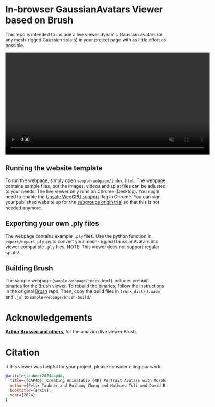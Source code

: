# In-browser GaussianAvatars Viewer based on Brush

This repo is intended to include a live viewer dynamic Gaussian avatars (or any mesh-rigged Gaussian splats) in your project page with as little effort as possible. 

<video width="640" autoplay loop muted controls>
  <source src="assets/interactive_viewer.mp4" type="video/mp4">
</video>

## Running the website template

To run the webpage, simply open `sample-webpage/index.html`. The webpage contains sample files, but the images, videos and splat files can be adjusted to your needs. The live viewer only runs on Chrome (Desktop). You might need to enable the [Unsafe WegGPU support](chrome://flags/#enable-unsafe-webgpu) flag in Chrome. You can sign your published website up for the [subgroups origin trial](https://chromestatus.com/feature/5126409856221184) so that this is not needed anymore. 

## Exporting your own .ply files

The webpage contains example `.ply` files. Use the python function in `export/export_ply.py` to convert your mesh-rigged GaussianAvatars into viewer compatible `.ply` files. NOTE: This viewer does not support regular splats!

## Building Brush

The sample webpage (`sample-webpage/index.html`) includes prebuilt binaries for the Brush viewer. To rebuild the binaries, 
follow the instructions in the original [Brush](https://github.com/ArthurBrussee/brush/) repo. Then, copy the
build files in `trunk_dist/` (`.wasm` and `.js`) to `sample-webpage/brush-build/`

# Acknowledgements

[**Arthur Brussee and others**](https://github.com/ArthurBrussee/brush/), for the amazing live viewer Brush. 

# Citation

If this viewer was helpful for your project, please consider citing our work:

```bibtex
@article{taubner2024cap4d,
  title={{CAP4D}: Creating Animatable {4D} Portrait Avatars with Morphable Multi-View Diffusion Models}, 
  author={Felix Taubner and Ruihang Zhang and Mathieu Tuli and David B. Lindell},
  booktitle={arxiv},
  year={2024}
}
```